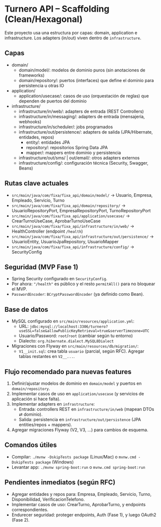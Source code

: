 # Turnero API – Scaffolding (Clean/Hexagonal)

Este proyecto usa una estructura por capas: domain, application e infrastructure. Los adapters (in/out) viven dentro de `infrastructure`.

## Capas

- domain/
  - domain/model/: modelos de dominio puros (sin anotaciones de frameworks)
  - domain/repository/: puertos (interfaces) que define el dominio para persistencia u otras IO
- application/
  - application/usecase/: casos de uso (orquestación de reglas) que dependen de puertos del dominio
- infrastructure/
  - infrastructure/in/web/: adapters de entrada (REST Controllers)
  - infrastructure/in/messaging/: adapters de entrada (mensajería, webhooks)
  - infrastructure/in/scheduler/: jobs programados
  - infrastructure/out/persistence/: adapters de salida (JPA/Hibernate, entidades, repos)
    - entity/: entidades JPA
    - repository/: repositorios Spring Data JPA
    - mapper/: mappers entre dominio y persistencia
  - infrastructure/out/sms/ | out/email/: otros adapters externos
  - infrastructure/config/: configuración técnica (Security, Swagger, Beans)

## Rutas clave actuales

- `src/main/java/com/fixa/fixa_api/domain/model/` → Usuario, Empresa, Empleado, Servicio, Turno
- `src/main/java/com/fixa/fixa_api/domain/repository/` → UsuarioRepositoryPort, EmpresaRepositoryPort, TurnoRepositoryPort
- `src/main/java/com/fixa/fixa_api/application/usecase/` → CrearTurnoUseCase, AprobarTurnoUseCase
- `src/main/java/com/fixa/fixa_api/infrastructure/in/web/` → HealthController (endpoint `/health`)
- `src/main/java/com/fixa/fixa_api/infrastructure/out/persistence/` → UsuarioEntity, UsuarioJpaRepository, UsuarioMapper
- `src/main/java/com/fixa/fixa_api/infrastructure/config/` → SecurityConfig

## Seguridad (MVP Fase 1)

- Spring Security configurado en `SecurityConfig`.
- Por ahora: `"/health"` es público y el resto `permitAll()` para no bloquear el MVP.
- `PasswordEncoder`: `BCryptPasswordEncoder` (ya definido como Bean).

## Base de datos

- MySQL configurado en `src/main/resources/application.yml`:
  - URL: `jdbc:mysql://localhost:3306/turnero?useSSL=false&allowPublicKeyRetrieval=true&serverTimezone=UTC`
  - Usuario/Password: `root`/`root` (cambiar según tu entorno)
  - Dialecto: `org.hibernate.dialect.MySQL8Dialect`
- Migraciones con Flyway en `src/main/resources/db/migration/`:
  - `V1__init.sql`: crea tabla `usuario` (parcial, según RFC). Agregar tablas restantes en `V2__...`.

## Flujo recomendado para nuevas features

1. Definir/ajustar modelos de dominio en `domain/model` y puertos en `domain/repository`.
2. Implementar casos de uso en `application/usecase` (y servicios de aplicación si hace falta).
3. Implementar adapters en `infrastructure`:
   - Entrada: controllers REST en `infrastructure/in/web` (mapean DTOs ⇄ dominio).
   - Salida: persistencia en `infrastructure/out/persistence` (JPA entities/repos + mappers).
4. Agregar migraciones Flyway (V2, V3, ...) para cambios de esquema.

## Comandos útiles

- Compilar: `./mvnw -DskipTests package` (Linux/Mac) o `mvnw.cmd -DskipTests package` (Windows)
- Levantar app: `./mvnw spring-boot:run` o `mvnw.cmd spring-boot:run`

## Pendientes inmediatos (según RFC)

- Agregar entidades y repos para: Empresa, Empleado, Servicio, Turno, Disponibilidad, VerificacionTelefono.
- Implementar casos de uso: CrearTurno, AprobarTurno, y endpoints correspondientes.
- Endurecer seguridad: proteger endpoints, Auth (Fase 1), y luego OAuth2 (Fase 2).
